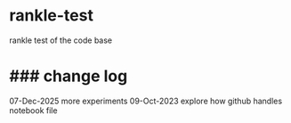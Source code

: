 # rankle-test
rankle test of the code base

# ### change log
07-Dec-2025 more experiments
09-Oct-2023 explore how github handles notebook file
